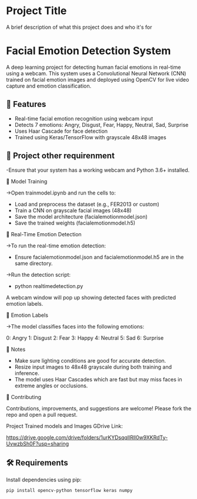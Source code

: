 
# Project Title

A brief description of what this project does and who it's for

# Facial Emotion Detection System

A deep learning project for detecting human facial emotions in real-time using a webcam. This system uses a Convolutional Neural Network (CNN) trained on facial emotion images and deployed using OpenCV for live video capture and emotion classification.

## 🧠 Features

- Real-time facial emotion recognition using webcam input
- Detects 7 emotions: Angry, Disgust, Fear, Happy, Neutral, Sad, Surprise
- Uses Haar Cascade for face detection
- Trained using Keras/TensorFlow with grayscale 48x48 images

## 📁 Project other requirenment

-Ensure that your system has a working webcam and Python 3.6+ installed.

🧪 Model Training

  ->Open trainmodel.ipynb and run the cells to:

  - Load and preprocess the dataset (e.g., FER2013 or custom)
  - Train a CNN on grayscale facial images (48x48)
  - Save the model architecture (facialemotionmodel.json)
  - Save the trained weights (facialemotionmodel.h5)

🎥 Real-Time Emotion Detection

  ->To run the real-time emotion detection:
  - Ensure facialemotionmodel.json and facialemotionmodel.h5 are in the same directory.

  ->Run the detection script:
  - python realtimedetection.py

A webcam window will pop up showing detected faces with predicted emotion labels.

🎯 Emotion Labels

  ->The model classifies faces into the following emotions:

  0: Angry
  1: Disgust
  2: Fear
  3: Happy
  4: Neutral
  5: Sad
  6: Surprise

📌 Notes

  - Make sure lighting conditions are good for accurate detection.
  - Resize input images to 48x48 grayscale during both training and inference.
  - The model uses Haar Cascades which are fast but may miss faces in extreme angles or occlusions.

🤝 Contributing

Contributions, improvements, and suggestions are welcome! Please fork the repo and open a pull request.

Project Trained models and Images GDrive Link:

https://drive.google.com/drive/folders/1urKYDsqqllRll0w9XKRdTy-UvwzbSh0F?usp=sharing


## 🛠️ Requirements

Install dependencies using pip:

```bash
pip install opencv-python tensorflow keras numpy
